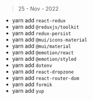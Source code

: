 > 25 - Nov - 2022


* yarn add `react-redux`
* yarn add `@reduxjs/toolkit`
* yarn add `redux-persist`
* yarn add `@mui/icons-material`
* yarn add `@mui/material`
* yarn add `@emotion/react`
* yarn add `@emotion/styled`
* yarn add `dotenv`
* yarn add `react-dropzone`
* yarn add `react-router-dom`
* yarn add `formik`
* yarn add `yup`

